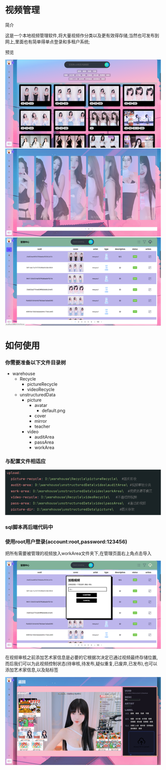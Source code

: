 # 视频管理

简介

这是一个本地视频管理软件,将大量视频作分类以及更有效得存储;当然也可发布到网上,里面也有简单得单点登录和多租户系统;

预览


![readme3.png](src%2Fstatic%2Fimg%2Freadme3.png)
![readme2.png](src%2Fstatic%2Fimg%2Freadme2.png)
![readme4.png](src%2Fstatic%2Fimg%2Freadme4.png)

# 如何使用

### 你需要准备以下文件目录树

- warehouse
    - Recycle
        - pictureRecycle
        - videoRecycle
    - unstructuredData
        - picture
            - avatar
              - default.png
            - cover
            - mirror
            - teacher
        - video
            - auditArea
            - passArea
            - workArea




### 与配置文件相适应
![img.png](src/static/img/readme1.png)

### sql脚本再后端代码中

### 使用root用户登录(account:root,password:123456)

把所有需要被管理的视频放入workArea文件夹下,在管理页面右上角点击导入

![readme5.png](src%2Fstatic%2Fimg%2Freadme5.png)

在视频审核之前添加艺术家信息是必要的它根据次决定已通过视频最终存储位置,而后我们可以为此视频控制状态(待审核,待发布,疑似重复,已废弃,已发布),也可以添加艺术家信息,以及贴标签

![readme6.png](src%2Fstatic%2Fimg%2Freadme6.png)